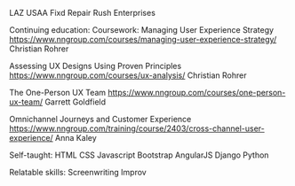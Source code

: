 LAZ
USAA
Fixd Repair
Rush Enterprises

Continuing education:
Coursework:
Managing User Experience Strategy
https://www.nngroup.com/courses/managing-user-experience-strategy/
Christian Rohrer

Assessing UX Designs Using Proven Principles
https://www.nngroup.com/courses/ux-analysis/
Christian Rohrer

The One-Person UX Team
https://www.nngroup.com/courses/one-person-ux-team/
Garrett Goldfield

Omnichannel Journeys and Customer Experience
https://www.nngroup.com/training/course/2403/cross-channel-user-experience/
Anna Kaley

Self-taught:
HTML
CSS
Javascript
Bootstrap
AngularJS
Django
Python

Relatable skills:
Screenwriting
Improv
